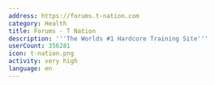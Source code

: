 ```yaml
---
address: https://forums.t-nation.com
category: Health
title: Forums - T Nation
description: '''The Worlds #1 Hardcore Training Site'''
userCount: 356281
icon: t-nation.png
activity: very high
language: en
---
```

